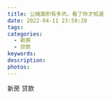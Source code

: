 ```yaml
---
title: 公摊面积有多坑，看了你才知道
date: 2022-04-11 23:59:28
tags:
categories:
  - 新房
  - 贷款
keywords:
description:
photos:
---
```



新房
贷款
